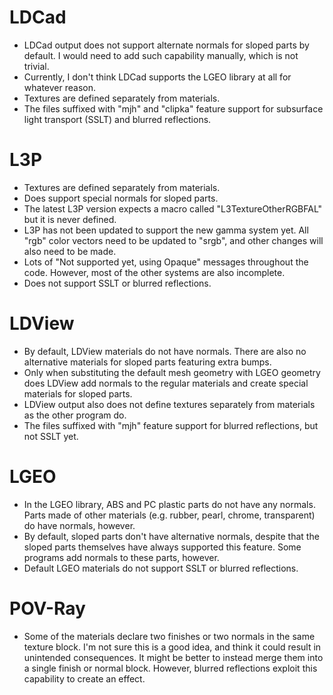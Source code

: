 # LDCad

* LDCad output does not support alternate normals for sloped parts by default. I would need to add such capability manually, which is not trivial.
* Currently, I don't think LDCad supports the LGEO library at all for whatever reason.
* Textures are defined separately from materials.
* The files suffixed with "mjh" and "clipka" feature support for subsurface light transport (SSLT) and blurred reflections.

# L3P

* Textures are defined separately from materials.
* Does support special normals for sloped parts.
* The latest L3P version expects a macro called "L3TextureOtherRGBFAL" but it is never defined.
* L3P has not been updated to support the new gamma system yet. All "rgb" color vectors need to be updated to "srgb", and other changes will also need to be made.
* Lots of "Not supported yet, using Opaque" messages throughout the code. However, most of the other systems are also incomplete.
* Does not support SSLT or blurred reflections.

# LDView

* By default, LDView materials do not have normals. There are also no alternative materials for sloped parts featuring extra bumps.
* Only when substituting the default mesh geometry with LGEO geometry does LDView add normals to the regular materials and create special materials for sloped parts.
* LDView output also does not define textures separately from materials as the other program do.
* The files suffixed with "mjh" feature support for blurred reflections, but not SSLT yet.

# LGEO

* In the LGEO library, ABS and PC plastic parts do not have any normals. Parts made of other materials (e.g. rubber, pearl, chrome, transparent) do have normals, however. 
* By default, sloped parts don't have alternative normals, despite that the sloped parts themselves have always supported this feature. Some programs add normals to these parts, however.
* Default LGEO materials do not support SSLT or blurred reflections.

# POV-Ray

* Some of the materials declare two finishes or two normals in the same texture block. I'm not sure this is a good idea, and think it could result in unintended consequences. It might be better to instead merge them into a single finish or normal block. However, blurred reflections exploit this capability to create an effect.
